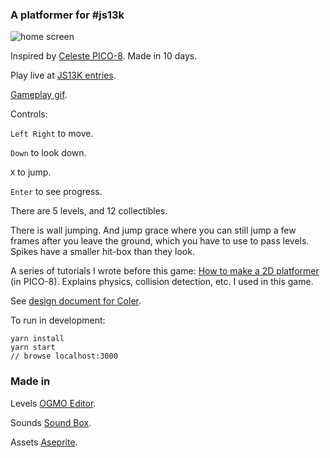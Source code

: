 ### A platformer for #js13k

![home screen](images/colerhome.gif)

Inspired by [Celeste PICO-8](https://www.lexaloffle.com/bbs/?tid=2145). Made in 10 days.

Play live at [JS13K entries](https://js13kgames.com/entries/coler).

[Gameplay gif](https://twitter.com/eguneys/status/1299769426644959234?s=20).

Controls:

`Left Right` to move.

`Down` to look down.

`X` to jump.

`Enter` to see progress.

There are 5 levels, and 12 collectibles.

There is wall jumping. And jump grace where you can still jump a few frames after you leave the ground, which you have to use to pass levels. Spikes have a smaller hit-box than they look.

A series of tutorials I wrote before this game:
    [How to make a 2D platformer](https://github.com/eguneys/celeste-jumping) (in PICO-8). Explains physics, collision detection, etc. I used in this game.

See [design document for Coler](DRAFT.md).

To run in development:

    yarn install
    yarn start
    // browse localhost:3000

### Made in

  Levels [OGMO Editor](https://ogmo-editor-3.github.io/).

  Sounds [Sound Box](https://sb.bitsnbites.eu/).

  Assets [Aseprite](https://www.aseprite.org/).
